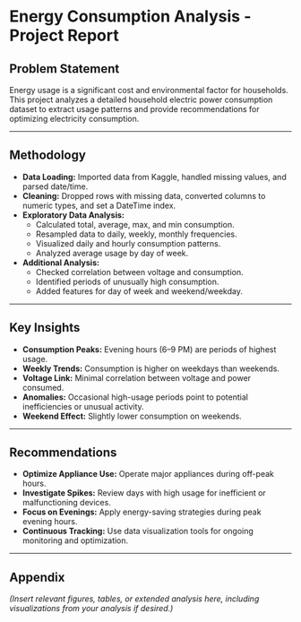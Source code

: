 # Energy Consumption Analysis - Project Report

## Problem Statement

Energy usage is a significant cost and environmental factor for households. This project analyzes a detailed household electric power consumption dataset to extract usage patterns and provide recommendations for optimizing electricity consumption.

---

## Methodology

- **Data Loading:** Imported data from Kaggle, handled missing values, and parsed date/time.
- **Cleaning:** Dropped rows with missing data, converted columns to numeric types, and set a DateTime index.
- **Exploratory Data Analysis:**
    - Calculated total, average, max, and min consumption.
    - Resampled data to daily, weekly, monthly frequencies.
    - Visualized daily and hourly consumption patterns.
    - Analyzed average usage by day of week.
- **Additional Analysis:**
    - Checked correlation between voltage and consumption.
    - Identified periods of unusually high consumption.
    - Added features for day of week and weekend/weekday.

---

## Key Insights

- **Consumption Peaks:** Evening hours (6–9 PM) are periods of highest usage.
- **Weekly Trends:** Consumption is higher on weekdays than weekends.
- **Voltage Link:** Minimal correlation between voltage and power consumed.
- **Anomalies:** Occasional high-usage periods point to potential inefficiencies or unusual activity.
- **Weekend Effect:** Slightly lower consumption on weekends.

---

## Recommendations

- **Optimize Appliance Use:** Operate major appliances during off-peak hours.
- **Investigate Spikes:** Review days with high usage for inefficient or malfunctioning devices.
- **Focus on Evenings:** Apply energy-saving strategies during peak evening hours.
- **Continuous Tracking:** Use data visualization tools for ongoing monitoring and optimization.

---

## Appendix

*(Insert relevant figures, tables, or extended analysis here, including visualizations from your analysis if desired.)*
